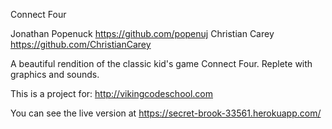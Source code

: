 Connect Four

Jonathan Popenuck https://github.com/popenuj
Christian Carey https://github.com/ChristianCarey

A beautiful rendition of the classic kid's game Connect Four. Replete with graphics and sounds.

This is a project for: http://vikingcodeschool.com

You can see the live version at https://secret-brook-33561.herokuapp.com/